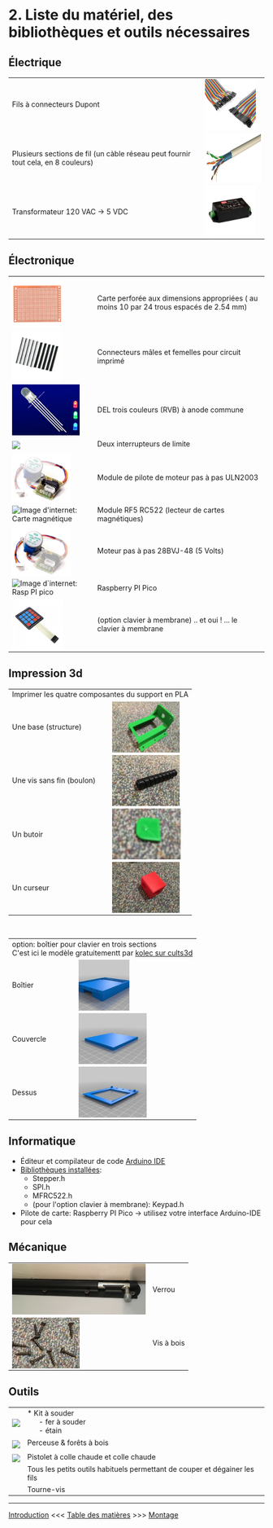 # 2. Liste du matériel, des bibliothèques et outils nécessaires

## Électrique

<table>
	<tr><td>Fils à connecteurs Dupont</td><td><img src="../images/docs_02/connecteursDupont.jpg" align="middle" height="100" /></td></tr>
	<tr><td>Plusieurs sections de fil (un càble réseau peut fournir tout cela, en 8 couleurs)</td><td><img src="../images/docs_03/cableReseau.png" align="middle" height="100" /></td></tr>
	<tr><td>Transformateur 120 VAC -> 5 VDC</td><td><img src="../images/docs_02/transformateur.jpg" align="middle" height="100" /></td></tr>
</table>

## Électronique

<table width="100%" border="0">
<tr><td><img src="../images/composants/CartePerforee.webp" align="middle" height="100" /></td><td>Carte perforée aux dimensions appropriées ( au moins 10 par 24 trous espacés de 2.54 mm)</td></tr>
<tr><td><img src="../images/composants/BrochesMontage.webp" height="100" align="middle" /></td><td>Connecteurs mâles et femelles pour circuit imprimé</td></tr>
<tr><td><img src="../images/composants/tri-color-led.jpg" height="100" align="middle" /></td><td>DEL trois couleurs (RVB) à anode commune</td></tr>
<tr><td><img src="https://ae01.alicdn.com/kf/HTB1zYRHNpXXXXcxaXXXq6xXFXXXB/1PCS-Endstop-Mechanical-Limit-Switches-3D-Printer-Switch-for-arduino-RAMPS-1-4.jpg" height="100" align="middle" /></td><td> Deux interrupteurs de limite</td></tr>
<tr><td><img src="../images/composants/controleur_evidence.jpg" height="100" align="middle" /> </td><td>Module de pilote de moteur pas à pas ULN2003</td></tr>
<tr><td><img src="https://external-content.duckduckgo.com/iu/?u=https%3A%2F%2Ftse1.mm.bing.net%2Fth%3Fid%3DOIP.Z8VwK4ozSmAyzHd_4jV9HgHaHa%26pid%3DApi&f=1&ipt=95ebf6e0bbe265e8812947de3e8391b4048b1301b2ddf30e26ec032f864f3014&ipo=images" height="100" alt="Image d'internet: Carte magnétique" align="middle" /></td><td>Module RF5 RC522  (lecteur de cartes magnétiques)</td></tr>
<tr><td><img src="../images/composants/moteur_evidence.jpg" height="100" align="middle" /></td><td>Moteur pas à pas 28BVJ-48 (5 Volts)</td></tr>
<tr><td><img src="https://www.electronics-lab.com/wp-content/uploads/2021/01/Hands_On_with_the_RP2040_and_Pico_the_First_In_House_Silicon_and_Microcontroller_From_Raspberry_Pi_Hackster_io.jpg " height="100" align="middle" alt="Image d`internet: Rasp PI pico" /></td><td>Raspberry PI Pico</td></tr>
<tr><td><img src="../images/composants/clavierMembrane_4x4.jpg" width="100" align="middle" alt="Image d'internet: Clavier à membrane" /></td><td>(option clavier à membrane) .. et oui ! ... le clavier à membrane</td></tr>

</table>
  
  

## Impression 3d
<table width="100%" border="0">
<tr><td colspan="2">Imprimer les quatre composantes du support en PLA</td></tr>
	<tr><td>Une base (structure)</td><td><img src="../images/impression3d/structure.jpg" height="100" align="middle" /></td></tr>
    <tr><td>Une vis sans fin (boulon)</td><td><img src="../images/impression3d/boulon.jpg" height="100" align="middle" /></td></tr>
    <tr><td>Un butoir</td><td><img src="../images/impression3d/butoir.jpg" height="100" align="middle" /></td></tr>
    <tr><td>Un curseur</td><td><img src="../images/impression3d/curseur.jpg" height="100" align="middle" /></td></tr>
</table>
<br />
<table width="100%" border="0">
<tr><td colspan="2">option: boîtier pour clavier en trois sections<br />C'est ici le modèle gratuitementt par <a href="https://cults3d.com/fr/mod%C3%A8le-3d/gadget/arduino-keypad-4x4-panel" target="_blank">kolec sur cults3d</a>
	</td></tr>
    <tr><td>Boîtier</td><td><img src="../images/docs_02/clavier_boitier.jpg" height="100" align="middle" /></td></tr>
    <tr><td>Couvercle</td><td><img src="../images/docs_02/clavier_panneau.jpg" height="100" align="middle" /></td></tr>
	<tr><td>Dessus</td><td><img src="../images/docs_02/clavier_couvercle.jpg" height="100" align="middle" /></td></tr>
</td></tr>
</table>

## Informatique
* Éditeur et compilateur de code [Arduino IDE](https://www.arduino.cc/en/software)
* [Bibliothèques installées](https://github.com/Patriboom/VerrouillagePorte/tree/main/src/bibliotheques): 
    * Stepper.h
    * SPI.h
    * MFRC522.h
    * (pour l'option clavier à membrane): Keypad.h
* Pilote de carte: Raspberry PI Pico -> utilisez votre interface Arduino-IDE pour cela

## Mécanique
<table>
<tr><td> <img src="../images/verrou.jpg" height="100" align="middle" /></td><td>Verrou</td></tr>	
<tr><td><img src="../images/visBois.jpg" height="100" align="middle" /></td><td>Vis à bois</td></tr>
</table>

## Outils
<table>
	<tr><td><img src="https://www.cdiscount.com/pdt2/6/0/7/1/700x700/mon4895179938607/rw/fer-a-souder-electronique-temperature-reglable-60w.jpg" height="100" align="middle" /></td><td>* Kit à souder  <br />
    &nbsp;&nbsp;&nbsp;&nbsp;&nbsp;&nbsp;- fer à souder <br />
	&nbsp;&nbsp;&nbsp;&nbsp;&nbsp;&nbsp;- étain<br />
		</td></tr>
<tr><td> <img src="https://www.cdiscount.com/pdt2/3/2/0/1/700x700/auc2008563793320/rw/xuy-15pcs-jeu-de-forets-a-bois-plat-a-pique-hexago.jpg" height="100" align="middle" /></td><td>Perceuse & forêts à bois</td></tr>
<tr><td><img src="https://www.malinelle.com/ressources/cache/imgcorner/3/9/39110_1_1024x1024.jpg" height="100" align="middle" /></td><td>Pistolet à colle chaude et colle chaude</td></tr>
<tr></td><td><td>Tous les petits outils habituels permettant de couper et dégainer les fils</td></tr>
<tr><td></td><td>Tourne-vis</td></tr>
</table>

---

[Introduction](01_Introduction_Presentation.md)  <<<  [Table des matières](README.md)   >>>    [Montage](03_Montage.md)
